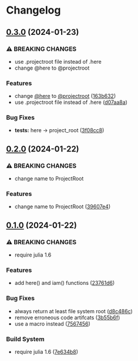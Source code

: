 # Changelog

## [0.3.0](https://github.com/jolars/ProjectRoot.jl/compare/v0.2.0...v0.3.0) (2024-01-23)


### ⚠ BREAKING CHANGES

* use .projectroot file instead of .here
* change @here to @projectroot

### Features

* change [@here](https://github.com/here) to [@projectroot](https://github.com/projectroot) ([163b632](https://github.com/jolars/ProjectRoot.jl/commit/163b632868edcefb8439883cacf9d20cd9cd522e))
* use .projectroot file instead of .here ([d07aa8a](https://github.com/jolars/ProjectRoot.jl/commit/d07aa8ac39834e2e42de6b9f5068f198fa3618bb))


### Bug Fixes

* **tests:** here -&gt; project_root ([3f08cc8](https://github.com/jolars/ProjectRoot.jl/commit/3f08cc85da9f5bdee6fe702d76b4f8388ac3545f))

## [0.2.0](https://github.com/jolars/ProjectRoot.jl/compare/v0.1.0...v0.2.0) (2024-01-22)


### ⚠ BREAKING CHANGES

* change name to ProjectRoot

### Features

* change name to ProjectRoot ([39607e4](https://github.com/jolars/ProjectRoot.jl/commit/39607e428af54ba1b7b653a08e42b99b1b21a8ba))

## [0.1.0](https://github.com/jolars/ProjectRoot.jl/compare/v0.0.1...v0.1.0) (2024-01-22)

### ⚠ BREAKING CHANGES

- require julia 1.6

### Features

- add here() and iam() functions ([23761d6](https://github.com/jolars/ProjectRoot.jl/commit/23761d66e00d0cc0f38567762daebf04c83a74fd))

### Bug Fixes

- always return at least file system root ([d8c486c](https://github.com/jolars/ProjectRoot.jl/commit/d8c486c5355402d422a9ca071f157bda4d9b1125))
- remove erroneous code artifcats ([3b55b6f](https://github.com/jolars/ProjectRoot.jl/commit/3b55b6f16051cb261eb3cd7f5d72ab07b711df7f))
- use a macro instead ([7567456](https://github.com/jolars/ProjectRoot.jl/commit/756745663ffa237a86009d3149d8925dd62916cd))

### Build System

- require julia 1.6 ([7e634b8](https://github.com/jolars/ProjectRoot.jl/commit/7e634b867310b1142917fb84c2c9ea68f4d6b034))
